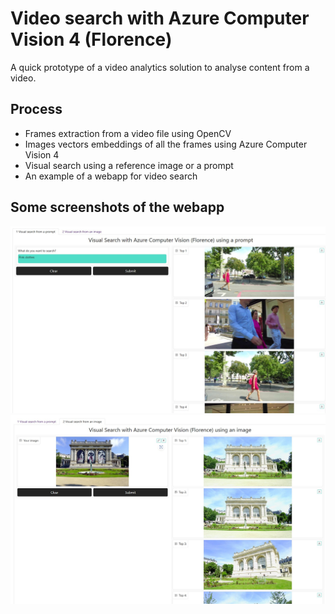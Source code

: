 # Video search with Azure Computer Vision 4 (Florence)

A quick prototype of a video analytics solution to analyse content from a video.

## Process
- Frames extraction from a video file using OpenCV
- Images vectors embeddings of all the frames using Azure Computer Vision 4
- Visual search using a reference image or a prompt
- An example of a webapp for video search

## Some screenshots of the webapp
<img src="example1.jpg">

<img src="example2.jpg">



